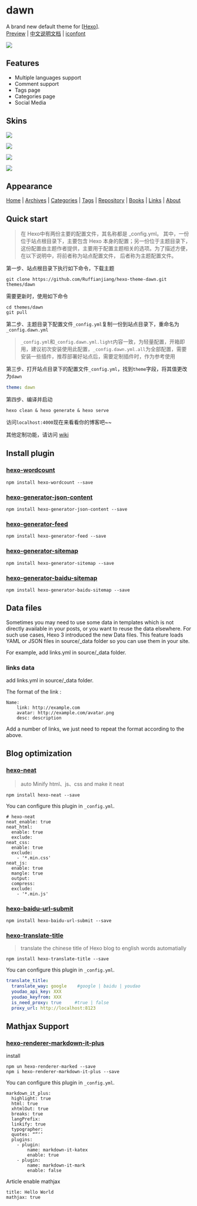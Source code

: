 # dawn

A brand new default theme for [[Hexo](https://hexo.io)].  
[Preview](http://Ruffianjiang.github.io/) | [中文说明文档](README.cn.md) | [iconfont](http://blog.cofess.com/hexo-theme-pure/iconfont/demo_fontclass.html)

![](doc/images/dawn.png)

## Features

- Multiple languages support
- Comment support
- Tags page
- Categories page
- Social Media

## Skins

![](doc/images/dawn-theme-black.png)

![](doc/images/dawn-theme-blue.png)

![](doc/images/dawn-theme-green.png)

![](doc/images/dawn-theme-purple.png)

## Appearance

[Home](http://Ruffianjiang.github.io/) |
[Archives](http://Ruffianjiang.github.io/archives/) |
[Categories](http://Ruffianjiang.github.io/categories/) |
[Tags](http://Ruffianjiang.github.io/tags/) |
[Repository](http://Ruffianjiang.github.io/repository/) |
[Books](http://Ruffianjiang.github.io/books/) |
[Links](http://Ruffianjiang.github.io/links/) |
[About](http://Ruffianjiang.github.io/about/)

## Quick start
> 在 Hexo中有两份主要的配置文件，其名称都是 _config.yml。 其中，一份位于站点根目录下，主要包含 Hexo 本身的配置；另一份位于主题目录下，这份配置由主题作者提供，主要用于配置主题相关的选项。为了描述方便，在以下说明中，将前者称为站点配置文件， 后者称为主题配置文件。

第一步、站点根目录下执行如下命令，下载主题
```shell
git clone https://github.com/Ruffianjiang/hexo-theme-dawn.git themes/dawn
```

需要更新时，使用如下命令
```shell
cd themes/dawn
git pull
```

第二步、主题目录下配置文件`_config.yml`复制一份到站点目录下，重命名为`_config.dawn.yml`
> `_config.yml`和`_config.dawn.yml.light`内容一致，为轻量配置，开箱即用，建议初次安装使用此配置，`_config.dawn.yml.all`为全部配置，需要安装一些插件，推荐部署好站点后，需要定制插件时，作为参考使用

第三步、打开站点目录下的配置文件`_config.yml`，找到`theme`字段，将其值更改为`dawn`
```yaml
theme: dawn
```

第四步、编译并启动
```shell
hexo clean & hexo generate & hexo serve
```

访问`localhost:4000`现在来看看你的博客吧~~

其他定制功能，请访问 [wiki](https://github.com/Ruffianjiang/hexo-theme-dawn/wiki)



## Install plugin

### [hexo-wordcount](https://github.com/willin/hexo-wordcount)

```
npm install hexo-wordcount --save
```
### [hexo-generator-json-content](https://github.com/alexbruno/hexo-generator-json-content)

```
npm install hexo-generator-json-content --save
```
### [hexo-generator-feed](https://github.com/hexojs/hexo-generator-feed)

```
npm install hexo-generator-feed --save
```
### [hexo-generator-sitemap](https://github.com/hexojs/hexo-generator-sitemap)

```
npm install hexo-generator-sitemap --save
```
### [hexo-generator-baidu-sitemap](https://github.com/coneycode/hexo-generator-baidu-sitemap)

```
npm install hexo-generator-baidu-sitemap --save
```
## Data files
Sometimes you may need to use some data in templates which is not directly available in your posts, or you want to reuse the data elsewhere. For such use cases, Hexo 3 introduced the new Data files. This feature loads YAML or JSON files in source/_data folder so you can use them in your site.

For example, add links.yml in source/_data folder.

### links data

add links.yml in source/_data folder.

The format of the link :

```
Name:
    link: http://example.com
    avatar: http://example.com/avatar.png
    desc: description
```
Add a number of links, we just need to repeat the format according to the above.

## Blog optimization

### [hexo-neat](https://github.com/rozbo/hexo-neat)

> auto Minify html、js、css and make it neat

```
npm install hexo-neat --save
```

You can configure this plugin in `_config.yml`.

```
# hexo-neat
neat_enable: true
neat_html:
  enable: true
  exclude:  
neat_css:
  enable: true
  exclude:
    - '*.min.css'
neat_js:
  enable: true
  mangle: true
  output:
  compress:
  exclude:
    - '*.min.js' 
```

### [hexo-baidu-url-submit](https://github.com/huiwang/hexo-baidu-url-submit)

```
npm install hexo-baidu-url-submit --save
```

### [hexo-translate-title](https://github.com/cometlj/hexo-translate-title)
> translate the chinese title of Hexo blog to english words automatially

```
npm install hexo-translate-title --save
```

You can configure this plugin in `_config.yml`.

```yml
translate_title:
  translate_way: google    #google | baidu | youdao
  youdao_api_key: XXX
  youdao_keyfrom: XXX
  is_need_proxy: true     #true | false
  proxy_url: http://localhost:8123
```
## Mathjax Support

### [hexo-renderer-markdown-it-plus](https://github.com/CHENXCHEN/hexo-renderer-markdown-it-plus)

install

```
npm un hexo-renderer-marked --save
npm i hexo-renderer-markdown-it-plus --save
```

You can configure this plugin in `_config.yml`.

```
markdown_it_plus:
  highlight: true
  html: true
  xhtmlOut: true
  breaks: true
  langPrefix:
  linkify: true
  typographer:
  quotes: “”‘’
  plugins:
    - plugin:
        name: markdown-it-katex
        enable: true
    - plugin:
        name: markdown-it-mark
        enable: false  
```

Article enable mathjax

```
title: Hello World
mathjax: true
```

